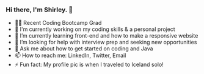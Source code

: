 ### Hi there, I'm Shirley. 👋

* 👩‍💻 Recent Coding Bootcamp Grad 
* 🔭 I'm currently working on my coding skills & a personal project
* 🌱 I’m currently learning front-end and how to make a responsive website
* 🤔 I’m looking for help with interview prep and seeking new opportunities
* 💬 Ask me about how to get started on coding and Java
* 📫 How to reach me: LinkedIn, Twitter, Email
* ⚡ Fun fact: My profile pic is when I traveled to Iceland solo!
<!--
**shirlz201/shirlz201** is a ✨ _special_ ✨ repository because its `README.md` (this file) appears on your GitHub profile.

Here are some ideas to get you started:

- 🔭 I’m currently working on ...
- 🌱 I’m currently learning ...
- 👯 I’m looking to collaborate on ...
- 🤔 I’m looking for help with ...
- 💬 Ask me about ...
- 📫 How to reach me: ...
- 😄 Pronouns: ...
- ⚡ Fun fact: ...
-->
